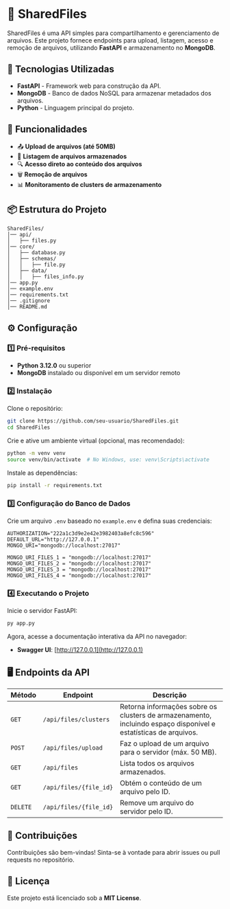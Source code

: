 # 📂 SharedFiles  

SharedFiles é uma API simples para compartilhamento e gerenciamento de arquivos. Este projeto fornece endpoints para upload, listagem, acesso e remoção de arquivos, utilizando **FastAPI** e armazenamento no **MongoDB**.  

## 🚀 Tecnologias Utilizadas  

- **FastAPI** - Framework web para construção da API.  
- **MongoDB** - Banco de dados NoSQL para armazenar metadados dos arquivos.  
- **Python** - Linguagem principal do projeto.  

## 📌 Funcionalidades  

- 📤 **Upload de arquivos (até 50MB)**  
- 📜 **Listagem de arquivos armazenados**  
- 🔍 **Acesso direto ao conteúdo dos arquivos**  
- 🗑️ **Remoção de arquivos**  
- 📊 **Monitoramento de clusters de armazenamento**  

## 📦 Estrutura do Projeto  

```
SharedFiles/
│── api/
│   ├── files.py
│── core/
│   ├── database.py
│   ├── schemas/
│   │   ├── file.py
│   ├── data/
│   │   ├── files_info.py
│── app.py
│── example.env
│── requirements.txt
│── .gitignore
│── README.md
```  

## ⚙️ Configuração  

### 1️⃣ Pré-requisitos  

- **Python 3.12.0** ou superior  
- **MongoDB** instalado ou disponível em um servidor remoto  

### 2️⃣ Instalação  

Clone o repositório:  

```bash
git clone https://github.com/seu-usuario/SharedFiles.git
cd SharedFiles
```  

Crie e ative um ambiente virtual (opcional, mas recomendado):  

```bash
python -m venv venv
source venv/bin/activate  # No Windows, use: venv\Scripts\activate
```  

Instale as dependências:  

```bash
pip install -r requirements.txt
```  

### 3️⃣ Configuração do Banco de Dados  

Crie um arquivo `.env` baseado no `example.env` e defina suas credenciais:  

```
AUTHORIZATION="222a1c3d9e2e42e3982403a8efc8c596"
DEFAULT_URL="http://127.0.0.1"
MONGO_URI="mongodb://localhost:27017"

MONGO_URI_FILES_1 = "mongodb://localhost:27017"
MONGO_URI_FILES_2 = "mongodb://localhost:27017"
MONGO_URI_FILES_3 = "mongodb://localhost:27017"
MONGO_URI_FILES_4 = "mongodb://localhost:27017"
```  

### 4️⃣ Executando o Projeto  

Inicie o servidor FastAPI:  

```bash
py app.py
```  

Agora, acesse a documentação interativa da API no navegador:  

- **Swagger UI**: [http://127.0.0.1](http://127.0.0.1)    

## 🖥️ Endpoints da API  

| Método  | Endpoint                 | Descrição  |
|---------|---------------------------|-------------------------------------|
| `GET`   | `/api/files/clusters`      | Retorna informações sobre os clusters de armazenamento, incluindo espaço disponível e estatísticas de arquivos. |
| `POST`  | `/api/files/upload`        | Faz o upload de um arquivo para o servidor (máx. 50 MB). |
| `GET`   | `/api/files`               | Lista todos os arquivos armazenados. |
| `GET`   | `/api/files/{file_id}`      | Obtém o conteúdo de um arquivo pelo ID. |
| `DELETE` | `/api/files/{file_id}`     | Remove um arquivo do servidor pelo ID. |

## 🤝 Contribuições  

Contribuições são bem-vindas! Sinta-se à vontade para abrir issues ou pull requests no repositório.  

## 📜 Licença  

Este projeto está licenciado sob a **MIT License**.